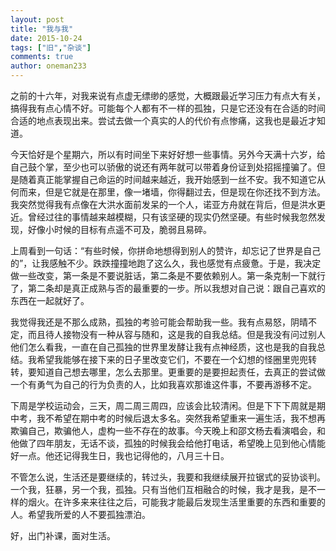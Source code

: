 ```yaml
---
layout: post
title: "我与我"
date: 2015-10-24
tags: ["旧","杂谈"]
comments: true
author: oneman233
---
```


之前的十六年，对我来说有点虚无缥缈的感觉，大概跟最近学习压力有点大有关，搞得我有点心情不好。可能每个人都有不一样的孤独，只是它还没有在合适的时间合适的地点表现出来。尝试去做一个真实的人的代价有点惨痛，这我也是最近才知道。

今天恰好是个星期六，所以有时间坐下来好好想一些事情。另外今天满十六岁，给自己鼓个掌，至少也可以骄傲的说还有两年就可以带着身份证到处招摇撞骗了。但是随着真正能掌握自己命运的时间越来越近，我开始感到一丝不安。我不知道它从何而来，但是它就是在那里，像一堵墙，你得翻过去，但是现在你还找不到方法。我突然觉得我有点像在大洪水面前发呆的一个人，诺亚方舟就在背后，但是洪水更近。曾经过往的事情越来越模糊，只有该坚硬的现实仍然坚硬。有些时候我忽然发现，好像小时候的目标有点遥不可及，脆弱且易碎。

上周看到一句话：“有些时候，你拼命地想得到别人的赞许，却忘记了世界是自己的”，让我感触不少。跌跌撞撞地跑了这么久，我也感觉有点疲惫。于是，我决定做一些改变，第一条是不要说脏话，第二条是不要依赖别人。第一条克制一下就行了，第二条却是真正成熟与否的最重要的一步。所以我想对自己说：跟自己喜欢的东西在一起就好了。

我觉得我还是不那么成熟，孤独的考验可能会帮助我一些。我有点易怒，阴晴不定，而且待人接物没有一种从容与随和，这是我的自我总结。但是我没有问过别人他们怎么看我，一直在自己孤独的世界里发酵让我有点神经质，这也是我的自我总结。我希望我能够在接下来的日子里改变它们，不要在一个幻想的怪圈里兜兜转转，要知道自己想去哪里，怎么去那里。更重要的是要担起责任，去真正的尝试做一个有勇气为自己的行为负责的人，比如我喜欢那谁这件事，不要再游移不定。

下周是学校运动会，三天，周二周三周四，应该会比较清闲。但是下下下周就是期中考，我不希望在期中考的时候后退太多名。突然我希望重来一遍生活，我不想再欺骗自己，欺骗他人，虚构一些不存在的故事。今天晚上和邵文杨去看演唱会，和他做了四年朋友，无话不谈，孤独的时候我会给他打电话，希望晚上见到他心情能好一点。他还记得我生日，我也记得他的，八月三十日。

不管怎么说，生活还是要继续的，转过头，我要和我继续展开拉锯式的妥协谈判。一个我，狂暴，另一个我，孤独。只有当他们互相融合的时候，我才是我，是不一样的烟火。在许多来来往往之后，可能我才能最后发现生活里重要的东西和重要的人。希望我所爱的人不要孤独漂泊。

好，出门补课，面对生活。